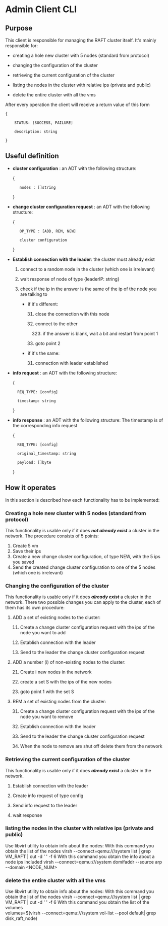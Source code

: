 # Admin Client CLI

## Purpose

This client is responsible for managing the RAFT cluster itself.
It's mainly responsible for:

- creating a hole new cluster with 5 nodes (standard from protocol)

- changing the configuration of the cluster 

- retrieving the current configuration of the cluster

- listing the nodes in the cluster with relative ips (private and public)

- delete the entire cluster with all the vms

After every operation the client will receive a return value of this form

    {

        STATUS: [SUCCESS, FAILURE]

        description: string

    }

## Useful definition 

- **cluster configuration** : an ADT with the following structure:

    {

         nodes : []string

    }

- **change cluster configuration request** : an ADT with the following structure:

    {

         OP_TYPE : [ADD, REM, NEW]

         cluster configuration

    }

- **Establish connection with the leader**: the cluster must already exist

    1. connect to a random node in the cluster (which one is irrelevant)

    2. wait response of node of type {leaderIP: string}

    3. check if the ip in the answer is the same of the ip of the node you are talking to

        - if it's different:

            31. close the connection with this node 

            32. connect to the other 

                323. if the answer is blank, wait a bit and restart from point 1

            33. goto point 2

        - if it's the same:

            31. connection with leader established
         
- **info request** : an ADT with the following structure:

    {

        REQ_TYPE: [config]

        timestamp: string

    }

- **info response** : an ADT with the following structure:
The timestamp is of the corresponding info request

    {

        REQ_TYPE: [config]

        original_timestamp: string

        payload: []byte

    }

## How it operates

In this section is described how each functionality has to be implemented:

### Creating a hole new cluster with 5 nodes (standard from protocol)

This functionality is usable only if it does ***not already exist*** a cluster in the network.
The procedure consists of 5 points:

1. Create 5 vm 
2. Save their ips
3. Create a new change cluster configuration, of type NEW, with the 5 ips you saved
4. Send the created change cluster configuration to one of the 5 nodes (which one is irrelevant)

### Changing the configuration of the cluster 

This functionality is usable only if it does ***already exist*** a cluster in the network.
There two possible changes you can apply to the cluster, each of them has its own procedure:

1. ADD a set of existing nodes to the cluster:

    11. Create a change cluster configuration request with the ips of the node you want to add

    12. Establish connection with the leader 

    13. Send to the leader the change cluster configuration request

2. ADD a number (i) of non-existing nodes to the cluster:

    21. Create i new nodes in the network

    22. create a set S with the ips of the new nodes

    23. goto point 1 with the set S
    
3. REM a set of existing nodes from the cluster:

    31. Create a change cluster configuration request with the ips of the node you want to remove

    32. Establish connection with the leader 

    33. Send to the leader the change cluster configuration request

    34. When the node to remove are shut off delete them from the network

### Retrieving the current configuration of the cluster

This functionality is usable only if it does ***already exist*** a cluster in the network.

1. Establish connection with the leader 

2. Create info request of type config

3. Send info request to the leader

4. wait response

### listing the nodes in the cluster with relative ips (private and public)

Use libvirt utility to obtain info about the nodes: 
With this command you obtain the list of the nodes
virsh --connect=qemu:///system list | grep VM_RAFT | cut -d ' ' -f 6
With this command you obtain the info about a node ips included
virsh --connect=qemu:///system domifaddr --source arp --domain <NODE_NUM>

### delete the entire cluster with all the vms

Use libvirt utility to obtain info about the nodes: 
With this command you obtain the list of the nodes
virsh --connect=qemu:///system list | grep VM_RAFT | cut -d ' ' -f 6
With this command you obtain the list of the volumes  
volumes=$(virsh --connect=qemu:///system vol-list --pool default| grep disk_raft_node)


